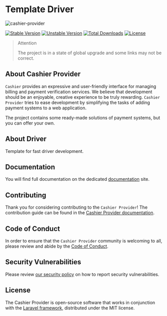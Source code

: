 # Template Driver

![cashier-provider](https://preview.dragon-code.pro/cashier-provider/cash-driver.svg?brand=laravel)

[![Stable Version][badge_stable]][link_packagist]
[![Unstable Version][badge_unstable]][link_packagist]
[![Total Downloads][badge_downloads]][link_packagist]
[![License][badge_license]][link_license]

> Attention
>
> The project is in a state of global upgrade and some links may not be correct.

## About Cashier Provider

`Cashier` provides an expressive and user-friendly interface for managing billing and payment verification services.
We believe that development should be an enjoyable, creative experience to be truly rewarding.
`Cashier Provider` tries to ease development by simplifying the tasks of adding payment systems to a web application.

The project contains some ready-made solutions of payment systems, but you can offer your own.

## About Driver

Template for fast driver development.

## Documentation

You will find full documentation on the dedicated [documentation](https://cashier-provider.github.io/docs) site.

## Contributing

Thank you for considering contributing to the `Cashier Provider`!
The contribution guide can be found in the [Cashier Provider documentation](https://cashier-provider.github.io/docs).

## Code of Conduct

In order to ensure that the `Cashier Provider` community is welcoming to all, please review and abide by
the [Code of Conduct](https://cashier-provider.github.io/docs).

## Security Vulnerabilities

Please review [our security policy](https://cashier-provider.github.io/docs) on how to report security vulnerabilities.

## License

The Cashier Provider is open-source software that works in conjunction with
the [Laravel framework](https://laravel.com/), distributed under the MIT license.

[badge_downloads]:      https://img.shields.io/packagist/dt/cashier-provider/core.svg?style=flat-square

[badge_license]:        https://img.shields.io/packagist/l/cashier-provider/core.svg?style=flat-square

[badge_stable]:         https://img.shields.io/github/v/release/cashier-provider/foundation?label=stable&style=flat-square

[badge_unstable]:       https://img.shields.io/badge/unstable-dev--main-orange?style=flat-square

[link_license]:         LICENSE

[link_packagist]:       https://packagist.org/packages/cashier-provider/core
